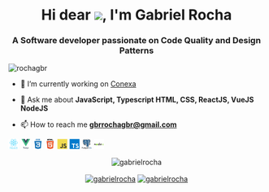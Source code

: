 <h1 align="center">Hi dear <img src="https://raw.githubusercontent.com/kaueMarques/kaueMarques/master/hi.gif" width="30px">, I'm Gabriel Rocha</h1>
<h3 align="center">A Software developer passionate on Code Quality and Design Patterns</h3>
<p align="left"> <img src="https://komarev.com/ghpvc/?username=rochagbr" alt="rochagbr" /> </p>

- 🔭 I’m currently working on [Conexa](https://www.conexasaude.com.br)

- 💬 Ask me about **JavaScript, Typescript HTML, CSS, ReactJS, VueJS NodeJS**

- 📫 How to reach me **gbrrochagbr@gmail.com**

<p align="left">
<img src="https://raw.githubusercontent.com/devicons/devicon/master/icons/react/react-original-wordmark.svg" alt="react" width="20" height="20"/>
<img src="https://raw.githubusercontent.com/devicons/devicon/master/icons/vuejs/vuejs-original-wordmark.svg" alt="vuejs" width="20" height="20"/>
<img src="https://raw.githubusercontent.com/devicons/devicon/master/icons/css3/css3-plain-wordmark.svg" alt="css3"  width="20" height="20"/>
<img src="https://raw.githubusercontent.com/devicons/devicon/master/icons/html5/html5-original-wordmark.svg" alt="html5"  width="20" height="20"/>
<img src="https://raw.githubusercontent.com/devicons/devicon/master/icons/javascript/javascript-original.svg" alt="javascript" width="20" height="20"/>
<img src="https://raw.githubusercontent.com/devicons/devicon/master/icons/typescript/typescript-original.svg" alt="typescript" width="20" height="20"/>
<img src="https://raw.githubusercontent.com/devicons/devicon/master/icons/postgresql/postgresql-original-wordmark.svg" alt="postgresql" width="20" height="20"/>
<img src="https://raw.githubusercontent.com/devicons/devicon/master/icons/nodejs/nodejs-original-wordmark.svg" alt="nodejs" width="20" height="20"/></p><p align="center">
<img src="https://github-readme-stats.vercel.app/api?username=rochagbr&show_icons=true&title_color=fff&icon_color=37aaff&text_color=f8f8f2&bg_color=171c24&count_private=true" alt="gabrielrocha"/> 
</p>

<p align="center">
<a href="https://twitter.com/RochaGbr" target="blank"><img align="center" src="https://www.iconsdb.com/icons/preview/gray/twitter-xxl.png" alt="gabrielrocha" height="20" width="20" /></a>
<a href="www.linkedin.com/in/rochagbr" target="blank"><img align="center" src="https://www.iconsdb.com/icons/preview/gray/linkedin-xxl.png" alt="gabrielrocha" height="20" width="20" /></a>
<!-- <a href="https://fb.com/rochaGbr" target="blank"><img align="center" src="https://cdn.jsdelivr.net/npm/simple-icons@3.0.1/icons/facebook.svg" alt="gabrielrocha" height="20" width="20" /></a> -->
<!-- <a href="https://instagram.com/rochaGabr" target="blank"><img align="center" src="https://cdn.jsdelivr.net/npm/simple-icons@3.0.1/icons/instagram.svg" alt="gabrielrocha" height="20" width="20" /></a> -->
</p>

<!--
**rochagbr/rochagbr** is a ✨ _special_ ✨ repository because its `README.md` (this file) appears on your GitHub profile.

Here are some ideas to get you started:

- 🔭 I’m currently working on ...
- 🌱 I’m currently learning ...
- 👯 I’m looking to collaborate on ...
- 🤔 I’m looking for help with ...
- 💬 Ask me about ...
- 📫 How to reach me: ...
- 😄 Pronouns: ...
- ⚡ Fun fact: ...
-->
